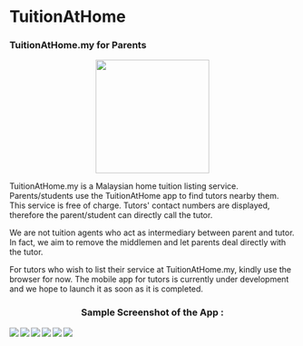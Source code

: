 # TuitionAtHome
### TuitionAtHome.my for Parents

<p align="center">
  <img height="200px" src="https://lh3.googleusercontent.com/WgMS3_RnvRuJeS13BYlzMY6Tl971GnUwYyJXVM0TWlDz02MbN8Wp0mp31Re3RjZTIw">
</p>

TuitionAtHome.my is a Malaysian home tuition listing service. Parents/students use the TuitionAtHome app to find tutors nearby them. This service is free of charge. Tutors' contact numbers are displayed, therefore the parent/student can directly call the tutor. 

We are not tuition agents who act as intermediary between parent and tutor. In fact, we aim to remove the middlemen and let parents deal directly with the tutor.

For tutors who wish to list their service at TuitionAtHome.my, kindly use the browser for now. The mobile app for tutors is currently under development and we hope to launch it as soon as it is completed.

<h3 align="center"> Sample Screenshot of the App : </h3>

<img align="left" src="https://lh3.googleusercontent.com/5J3OlO8dccQSPA7oDrbu6gge8jnUjNgOwokdQi8LC5uHiXpxfjfWcZqBuFiIjaXR8U4">
<img align="left" src="https://lh3.googleusercontent.com/GozTLr2ZY1ZCJtzptHiEXEN2LpcMaPaq-RUV_6XESnHB4KcCVo3BHczAQbETTQz3ChU">
<img align="left" src="https://lh3.googleusercontent.com/WEJvDJV81ko-jXeD-EdVcK6FZp_jiQpCbJHrQsBtNwm6SmXA5j4BMnSVsUEGyM0UXcM">
<img align="left" src="https://lh3.googleusercontent.com/lKR3qr1lMbCt3bX-h4ICU935m4RmmZl9GzOs3dz9mBsG-LPvq3c07bkyrN3N9So6Fg">
<img align="left" src="https://lh3.googleusercontent.com/bVYJrLaESIk4rhiQQ3bYPAKKyyzVErv-auuFdrNz2M19_m_YkJTh_hitzS1Oumt3pqw">
<img align="left" src="https://lh3.googleusercontent.com/nFlWqn3Ox8KFXvkCuxR-UsY8LRd2gp7hcyhpxB_UBELXf-M3822b2H6pD5Q2J13uGsYo">

